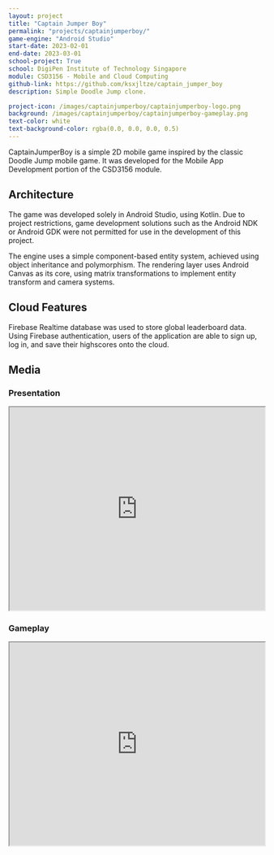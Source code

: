 ```yaml
---
layout: project
title: "Captain Jumper Boy"
permalink: "projects/captainjumperboy/"
game-engine: "Android Studio"
start-date: 2023-02-01
end-date: 2023-03-01
school-project: True
school: DigiPen Institute of Technology Singapore
module: CSD3156 - Mobile and Cloud Computing 
github-link: https://github.com/ksxjltze/captain_jumper_boy
description: Simple Doodle Jump clone.

project-icon: /images/captainjumperboy/captainjumperboy-logo.png
background: /images/captainjumperboy/captainjumperboy-gameplay.png
text-color: white
text-background-color: rgba(0.0, 0.0, 0.0, 0.5)
---
```


CaptainJumperBoy is a simple 2D mobile game inspired by the classic Doodle Jump mobile game.
It was developed for the Mobile App Development portion of the CSD3156 module.

## Architecture
The game was developed solely in Android Studio, using Kotlin.
Due to project restrictions, game development solutions such as the Android NDK or Android GDK were not permitted for use in the development of this project.<br>

The engine uses a simple component-based entity system, achieved using object inheritance and polymorphism.
The rendering layer uses Android Canvas as its core, using matrix transformations to implement entity transform and camera systems.

## Cloud Features
Firebase Realtime database was used to store global leaderboard data. 
Using Firebase authentication, users of the application are able to sign up, log in, and save their highscores onto the cloud.

## Media

### Presentation
<iframe src="https://drive.google.com/file/d/127-aCRGw0gI-yyn3SyQKWkeVlIlS-4Rc/preview" width="100%" height="400em" allow="autoplay" allowfullscreen="allowfullscreen"></iframe>

### Gameplay
<iframe src="https://drive.google.com/file/d/1kHi_ut2HEbvpUdRwsUdL6lzstrGT3kgg/preview" width="100%" height="400em" allow="autoplay" allowfullscreen="allowfullscreen"></iframe>